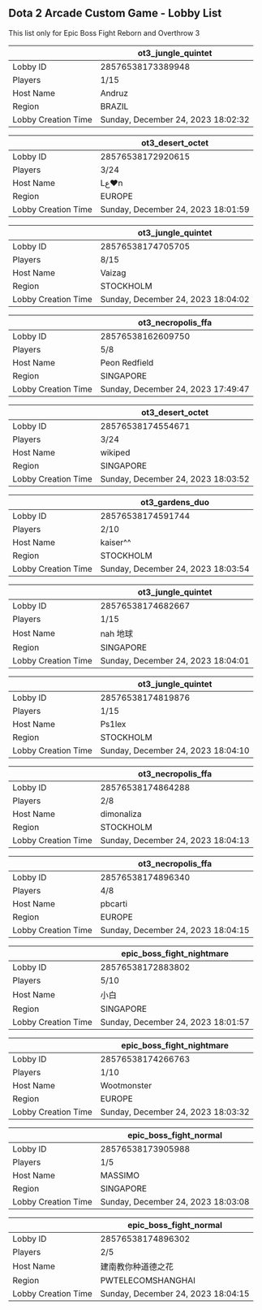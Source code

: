 ## Dota 2 Arcade Custom Game - Lobby List

This list only for Epic Boss Fight Reborn and Overthrow 3

|  | ot3_jungle_quintet |
| ------ | ------ |
| Lobby ID | 28576538173389948 |
| Players | 1/15 |
| Host Name | Andruz |
| Region | BRAZIL |
| Lobby Creation Time | Sunday, December 24, 2023 18:02:32 |


|  | ot3_desert_octet |
| ------ | ------ |
| Lobby ID | 28576538172920615 |
| Players | 3/24 |
| Host Name | Lﻉ♥n |
| Region | EUROPE |
| Lobby Creation Time | Sunday, December 24, 2023 18:01:59 |


|  | ot3_jungle_quintet |
| ------ | ------ |
| Lobby ID | 28576538174705705 |
| Players | 8/15 |
| Host Name | Vaizag |
| Region | STOCKHOLM |
| Lobby Creation Time | Sunday, December 24, 2023 18:04:02 |


|  | ot3_necropolis_ffa |
| ------ | ------ |
| Lobby ID | 28576538162609750 |
| Players | 5/8 |
| Host Name | Peon Redfield |
| Region | SINGAPORE |
| Lobby Creation Time | Sunday, December 24, 2023 17:49:47 |


|  | ot3_desert_octet |
| ------ | ------ |
| Lobby ID | 28576538174554671 |
| Players | 3/24 |
| Host Name | wikiped |
| Region | SINGAPORE |
| Lobby Creation Time | Sunday, December 24, 2023 18:03:52 |


|  | ot3_gardens_duo |
| ------ | ------ |
| Lobby ID | 28576538174591744 |
| Players | 2/10 |
| Host Name | kaiser^^ |
| Region | STOCKHOLM |
| Lobby Creation Time | Sunday, December 24, 2023 18:03:54 |


|  | ot3_jungle_quintet |
| ------ | ------ |
| Lobby ID | 28576538174682667 |
| Players | 1/15 |
| Host Name | nah 地球 |
| Region | SINGAPORE |
| Lobby Creation Time | Sunday, December 24, 2023 18:04:01 |


|  | ot3_jungle_quintet |
| ------ | ------ |
| Lobby ID | 28576538174819876 |
| Players | 1/15 |
| Host Name | Ps1lex |
| Region | STOCKHOLM |
| Lobby Creation Time | Sunday, December 24, 2023 18:04:10 |


|  | ot3_necropolis_ffa |
| ------ | ------ |
| Lobby ID | 28576538174864288 |
| Players | 2/8 |
| Host Name | dimonaliza |
| Region | STOCKHOLM |
| Lobby Creation Time | Sunday, December 24, 2023 18:04:13 |


|  | ot3_necropolis_ffa |
| ------ | ------ |
| Lobby ID | 28576538174896340 |
| Players | 4/8 |
| Host Name | pbcarti |
| Region | EUROPE |
| Lobby Creation Time | Sunday, December 24, 2023 18:04:15 |


|  | epic_boss_fight_nightmare |
| ------ | ------ |
| Lobby ID | 28576538172883802 |
| Players | 5/10 |
| Host Name | 小白 |
| Region | SINGAPORE |
| Lobby Creation Time | Sunday, December 24, 2023 18:01:57 |


|  | epic_boss_fight_nightmare |
| ------ | ------ |
| Lobby ID | 28576538174266763 |
| Players | 1/10 |
| Host Name | Wootmonster |
| Region | EUROPE |
| Lobby Creation Time | Sunday, December 24, 2023 18:03:32 |


|  | epic_boss_fight_normal |
| ------ | ------ |
| Lobby ID | 28576538173905988 |
| Players | 1/5 |
| Host Name | MASSIMO |
| Region | SINGAPORE |
| Lobby Creation Time | Sunday, December 24, 2023 18:03:08 |


|  | epic_boss_fight_normal |
| ------ | ------ |
| Lobby ID | 28576538174896302 |
| Players | 2/5 |
| Host Name | 建南教你种道德之花 |
| Region | PWTELECOMSHANGHAI |
| Lobby Creation Time | Sunday, December 24, 2023 18:04:15 |



